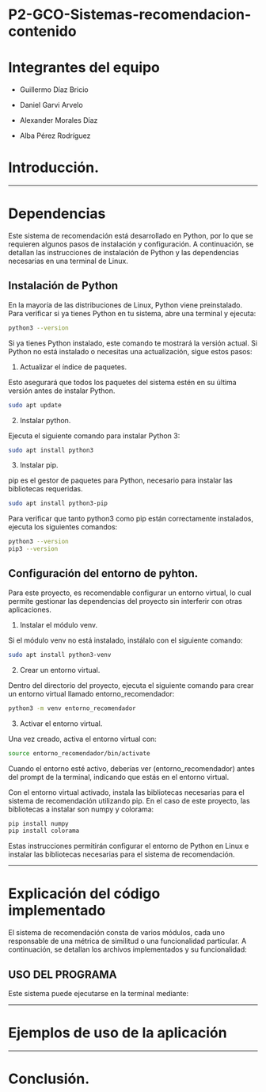 # P2-GCO-Sistemas-recomendacion-contenido


# Integrantes del equipo
- Guillermo Díaz Bricio

- Daniel Garvi Arvelo

- Alexander Morales Díaz

- Alba Pérez Rodríguez


# Introducción.


---

# Dependencias
Este sistema de recomendación está desarrollado en Python, por lo que se requieren algunos pasos de instalación y configuración. A continuación, se detallan las instrucciones de instalación de Python y las dependencias necesarias en una terminal de Linux.

## Instalación de Python

En la mayoría de las distribuciones de Linux, Python viene preinstalado. Para verificar si ya tienes Python en tu sistema, abre una terminal y ejecuta:

```bash
python3 --version
```
Si ya tienes Python instalado, este comando te mostrará la versión actual. Si Python no está instalado o necesitas una actualización, sigue estos pasos:

1. Actualizar el índice de paquetes.

Esto asegurará que todos los paquetes del sistema estén en su última versión antes de instalar Python.

```bash
sudo apt update
```

2. Instalar python.

Ejecuta el siguiente comando para instalar Python 3:

```bash
sudo apt install python3
```

3. Instalar pip.

pip es el gestor de paquetes para Python, necesario para instalar las bibliotecas requeridas.
```bash
sudo apt install python3-pip
```

Para verificar que tanto python3 como pip están correctamente instalados, ejecuta los siguientes comandos:
```bash
python3 --version
pip3 --version
```

## Configuración del entorno de pyhton.
Para este proyecto, es recomendable configurar un entorno virtual, lo cual permite gestionar las dependencias del proyecto sin interferir con otras aplicaciones.

1. Instalar el módulo venv.

Si el módulo venv no está instalado, instálalo con el siguiente comando:
```bash
sudo apt install python3-venv
```

2. Crear un entorno virtual.

Dentro del directorio del proyecto, ejecuta el siguiente comando para crear un entorno virtual llamado entorno_recomendador:

```bash
python3 -m venv entorno_recomendador
```
3. Activar el entorno virtual.

Una vez creado, activa el entorno virtual con:

```bash
source entorno_recomendador/bin/activate
```

Cuando el entorno esté activo, deberías ver (entorno_recomendador) antes del prompt de la terminal, indicando que estás en el entorno virtual.

Con el entorno virtual activado, instala las bibliotecas necesarias para el sistema de recomendación utilizando pip. En el caso de este proyecto, las bibliotecas a instalar son numpy y colorama:

```bash
pip install numpy
pip install colorama
```

Estas instrucciones permitirán configurar el entorno de Python en Linux e instalar las bibliotecas necesarias para el sistema de recomendación.

--- 

# Explicación del código implementado
El sistema de recomendación consta de varios módulos, cada uno responsable de una métrica de similitud o una funcionalidad particular. A continuación, se detallan los archivos implementados y su funcionalidad:


## USO DEL PROGRAMA
Este sistema puede ejecutarse en la terminal mediante:


--- 

# Ejemplos de uso de la aplicación


--- 

# Conclusión.

